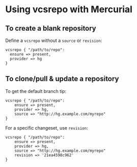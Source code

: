 Using vcsrepo with Mercurial
============================

To create a blank repository
----------------------------

Define a `vcsrepo` without a `source` or `revision`:

    vcsrepo { "/path/to/repo":
      ensure => present,
      provider => hg
    }

To clone/pull & update a repository
----------------------------

To get the default branch tip:

    vcsrepo { "/path/to/repo":
        ensure => present,
        provider => hg,
        source => "http://hg.example.com/myrepo"
    }

For a specific changeset, use `revision`:

    vcsrepo { "/path/to/repo":
        ensure => present,
        provider => hg,
        source => "http://hg.example.com/myrepo"
        revision => '21ea4598c962'
    }
